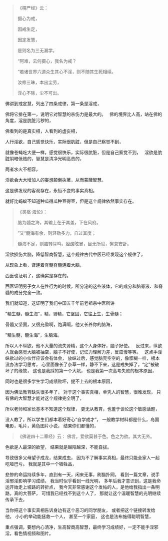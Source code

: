 > 《楞严经》云： 
> 
> 摄心为戒，
> 
> 因戒生定，
> 
> 因定发慧，
> 
> 是则名为三无漏学。
> 
> “阿难，云何摄心，我名为戒？
> 
> “若诸世界六道众生其心不淫，则不随其生死相续。
> 
> 汝修三昧，本出尘劳，
> 
> 淫心不除，尘不可出。

佛讲到戒定慧，列出了四条戒律，第一条是淫戒，

佛将它排在第一，说明它对智慧的杀伤力是最大的。
&nbsp;
佛的境界比人高，站在佛的角度，淫是肮脏污秽的，

佛看到的是真实相，人看到的虚妄相，

人行淫欲，自己感觉快乐，实际很肮脏，但是自己察觉不到，

就像苍蝇吃大便一样，感觉很快乐，实际很肮脏，但是自己察觉不到，
&nbsp;
淫欲是肮脏阴暗低贱的，智慧是清净光明高贵的，

两者水火不相容，

淫欲会大大增加人的妄想颠倒执著，从而蒙蔽智慧。

这是佛发现的客观存在，永恒不变的事实真相。

就好比蚂蚁不知道种瓜得瓜种豆得豆，但是这个规律依然事实存在。

> 《灵枢·海论》：
> 
> 脑为髓之海，其输上在于其盖，下在风府。
> 
> ”又“髓海有余，则轻劲多力，自过其度；
> 
> 髓海不足，则脑转耳鸣，胫酸眩冒，目无所见，懈怠安卧。

淫欲损伤大脑，降低智商智慧，这个规律古代中医已经发现这个规律了，

从现象上看，肾连着脊髓脊髓连着大脑，

西医也证明了，这确实是存在的。

西医证明男子女人在性行为的时候，所分泌的这些液体，它的成分和脑脊液、和脊髓的成分完全一致。

我们就知道，这证明了我们中国五千年前老祖宗中医所讲

"精生髓，髓生海"，精，肾精，它坚固，它往上生，生骨髓；

骨髓又坚固，又很充盈啊，饱满啊，他又长养你的脑海，

"精生髓，髓生海"，生脑海。

所以人不纵欲，他不大量的流失肾精，这个人身体好，脑子好使。
&nbsp;
反过来，纵欲人就会感觉大脑被抽空，脑子不好使，记忆力理解力差，反应慢等等。
&nbsp;
这点手淫纵欲过的小伙伴应该会有体会，
放纵过后，感觉脑壳空空的，像浆糊一样，根本没办法学习思考，
心里面像长了杂草一样，静不下来，这是戒失掉了，“定”被破坏了的缘故，
这也是我踩的第一个大坑，
也是我第一次高考失败的根本原因，

同时也是很多学生学习成绩败坏，提不上去的根本原因，

因为佛法教育缺失很多年了，
对于这个事实真相，单凭人的智慧，很难发现，
只有佛的大智慧才能对这个规律完全明了，

所以老师和家长基本不知道这个规律，
更无从教育，也羞于谈论这个敏感话题，

没人教了，所以学生们都本着好奇心“自学成才”，
一般教学材料都是什么，岛国电影，毛片，黄色图片小说，
结果你们都懂的，

> 《佛说四十二章经》云： 
> 佛言。爱欲莫甚于色。色之为欲。其大无外。

色欲是人最深的欲望，
结果就是越陷越深，不能自拔。

导致很多父母望子成龙，结果成虫，
因为不了解事实真相，最终只能全家人一起吃哑巴亏。
我就是其中一个牺牲品，

悲惨的命运持续多年，直到有一天，闲来无事，刷猫扑网，
看到一篇文章，说手淫邪淫影响学习成绩，
我当时似乎看到一线光明，
多年后我才意识到，这是我命运开始走上坡路的转折点，
我今天非常感谢这个发帖的人，是他给我指出一条明路，真的大菩萨，
可惜我已经找不到这个人了，
那就让这个温暖智慧的光明继续传承下去，

当你把这个事实真相告诉身边有这个恶习的同学朋友，
或者把这个链接转发给他，
小小的举动能拯救一个人， 甚至一个家庭，
这也是法布施得聪明智慧，

重点强调，要想内心清净，生高智商高智慧，最终学习成绩好，一定不能手淫邪淫，看色情视频和图片。






